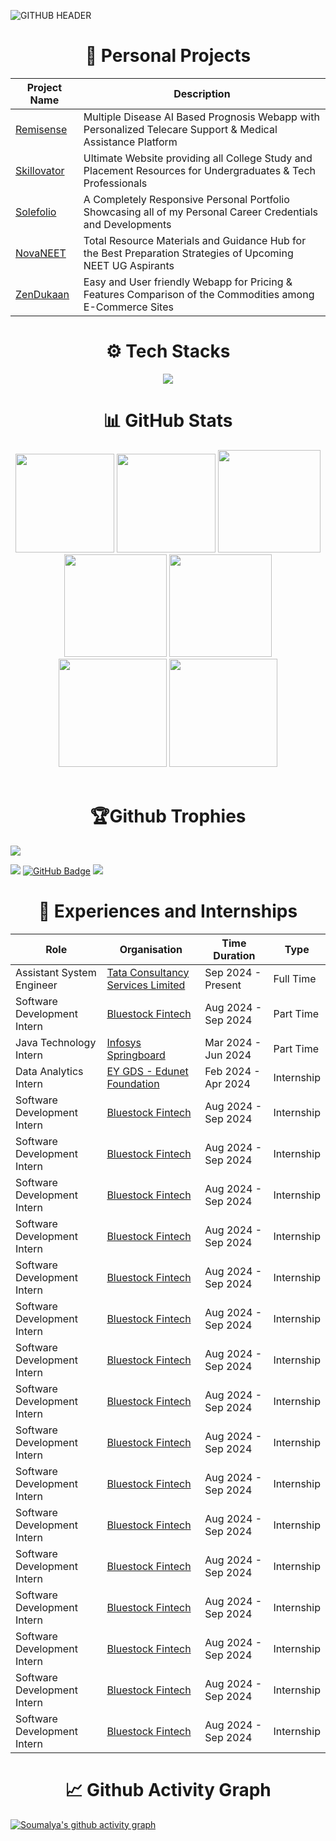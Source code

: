 ![GITHUB HEADER](https://github.com/user-attachments/assets/c425b1c6-eac3-4534-ad87-9af540cd1371)


<h1 align=center>💼 Personal Projects</h1>

<div align="center">
  
| Project Name | Description |
|--------------|-------------|
| [Remisense](https://xyz.vercel.app/) | Multiple Disease AI Based Prognosis Webapp with Personalized Telecare Support & Medical Assistance Platform |
| [Skillovator](https://xyz.vercel.app/) | Ultimate Website providing all College Study and Placement Resources for Undergraduates & Tech Professionals |
| [Solefolio](https://xyz.vercel.app/) | A Completely Responsive Personal Portfolio Showcasing all of my Personal Career Credentials and Developments | 
| [NovaNEET](https://xyz.vercel.app/) | Total Resource Materials and Guidance Hub for the Best Preparation Strategies of Upcoming NEET UG Aspirants |
| [ZenDukaan](https://xyz.vercel.app/) | Easy and User friendly Webapp for Pricing & Features Comparison of the Commodities among E-Commerce Sites |

</div><be>

<h1 align=center>⚙ Tech Stacks</h1>

<p align="center">
  <a href="https://skillicons.dev">
    <img src="https://skillicons.dev/icons?i=cpp,java,py,html,css,js,bootstrap,react,tailwind,nextjs,nodejs,express,mongodb,flask,postgres" />
  </a>
</p>


<h1 align=center>📊 GitHub Stats</h1>

<div align="center">

<img height="158em" src="https://github-profile-summary-cards.vercel.app/api/cards/profile-details?username=soubhatta&theme=radical&hide_border=false">
<img height="158em" src="https://github-readme-stats.vercel.app/api/top-langs/?username=soubhatta&theme=radical&hide_border=true&include_all_commits=false&count_private=false&layout=compact">
<img height="164em" src="https://github-profile-summary-cards.vercel.app/api/cards/repos-per-language?username=soubhatta&theme=radical&hide_border=false">
<img height="164em" src="https://github-profile-summary-cards.vercel.app/api/cards/most-commit-language?username=soubhatta&theme=radical&hide_border=false">
<img height="164em" src="https://github-profile-summary-cards.vercel.app/api/cards/productive-time?username=soubhatta&theme=radical&utcOffset=8&hide_border=false">
<img height="173em" src="https://github-readme-stats.vercel.app/api?username=soubhatta&show_icons=true&rank_icon=github&theme=radical&hide_border=true&card_width=320_private=false">
<img height="173em" src="https://github-readme-streak-stats.herokuapp.com/?user=soubhatta&theme=radical&hide_border=true">

</div><br>

<h1 align=center>🏆Github Trophies</h1>

![](https://github-profile-trophy.vercel.app/?username=soubhatta&theme=radical&no-frame=false&no-bg=true&margin-w=4)


![ ](https://komarev.com/ghpvc/?username=soubhatta&color=blue)
</a>
<a href="https://github.com/soubhatta?tab=followers"><img src="https://img.shields.io/github/followers/soubhatta?label=Followers&style=social" alt="GitHub Badge"></a>
<a href ="https://metrics.lecoq.io/insights/soubhatta"><img src="https://img.shields.io/badge/-informational?&label=GitHub+Metrics&style=social"/></a>

</p>

<h1 align=center>📒 Experiences and Internships</h1>

<div align=center>

|            Role             |                                          Organisation                                            |    Time Duration    |    Type    |
| --------------------------- | -----------------------------------------------------------------------------------------------  | ------------------- | ---------- |
|  Assistant System Engineer  | [Tata Consultancy Services Limited](https://www.linkedin.com/company/tata-consultancy-services/) | Sep 2024 - Present  | Full Time  |
| Software Development Intern | [Bluestock Fintech](https://www.linkedin.com/company/bluestock-fintech/)                         | Aug 2024 - Sep 2024 | Part Time  |
|   Java Technology Intern    | [Infosys Springboard](https://www.linkedin.com/company/infosys-springboard/)                     | Mar 2024 - Jun 2024 | Part Time  |
|   Data Analytics Intern     | [EY GDS - Edunet Foundation](https://www.linkedin.com/company/edunetfoundation/)                 | Feb 2024 - Apr 2024 | Internship |
| Software Development Intern | [Bluestock Fintech](https://www.linkedin.com/company/bluestock-fintech/)                         | Aug 2024 - Sep 2024 | Internship |
| Software Development Intern | [Bluestock Fintech](https://www.linkedin.com/company/bluestock-fintech/)                         | Aug 2024 - Sep 2024 | Internship |
| Software Development Intern | [Bluestock Fintech](https://www.linkedin.com/company/bluestock-fintech/)                         | Aug 2024 - Sep 2024 | Internship |
| Software Development Intern | [Bluestock Fintech](https://www.linkedin.com/company/bluestock-fintech/)                         | Aug 2024 - Sep 2024 | Internship |
| Software Development Intern | [Bluestock Fintech](https://www.linkedin.com/company/bluestock-fintech/)                         | Aug 2024 - Sep 2024 | Internship |
| Software Development Intern | [Bluestock Fintech](https://www.linkedin.com/company/bluestock-fintech/)                         | Aug 2024 - Sep 2024 | Internship |
| Software Development Intern | [Bluestock Fintech](https://www.linkedin.com/company/bluestock-fintech/)                         | Aug 2024 - Sep 2024 | Internship |
| Software Development Intern | [Bluestock Fintech](https://www.linkedin.com/company/bluestock-fintech/)                         | Aug 2024 - Sep 2024 | Internship |
| Software Development Intern | [Bluestock Fintech](https://www.linkedin.com/company/bluestock-fintech/)                         | Aug 2024 - Sep 2024 | Internship |
| Software Development Intern | [Bluestock Fintech](https://www.linkedin.com/company/bluestock-fintech/)                         | Aug 2024 - Sep 2024 | Internship |
| Software Development Intern | [Bluestock Fintech](https://www.linkedin.com/company/bluestock-fintech/)                         | Aug 2024 - Sep 2024 | Internship |
| Software Development Intern | [Bluestock Fintech](https://www.linkedin.com/company/bluestock-fintech/)                         | Aug 2024 - Sep 2024 | Internship |
| Software Development Intern | [Bluestock Fintech](https://www.linkedin.com/company/bluestock-fintech/)                         | Aug 2024 - Sep 2024 | Internship |
| Software Development Intern | [Bluestock Fintech](https://www.linkedin.com/company/bluestock-fintech/)                         | Aug 2024 - Sep 2024 | Internship |
| Software Development Intern | [Bluestock Fintech](https://www.linkedin.com/company/bluestock-fintech/)                         | Aug 2024 - Sep 2024 | Internship |
| Software Development Intern | [Bluestock Fintech](https://www.linkedin.com/company/bluestock-fintech/)                         | Aug 2024 - Sep 2024 | Internship |


</div>

<h1 align=center>📈 Github Activity Graph</h1>

[![Soumalya's github activity graph](https://github-readme-activity-graph.vercel.app/graph?username=soubhatta&bg_color=02011e&color=ffffff&line=37ff00&point=ffffff&area=true&hide_border=false)](https://github.com/soubhatta/github-readme-activity-graph)

